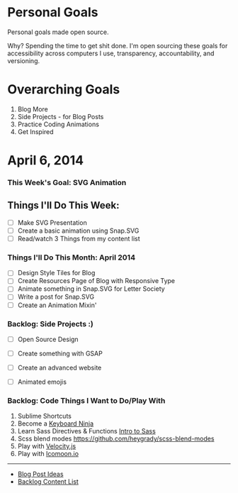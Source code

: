 Personal Goals
==============

Personal goals made open source.

Why? Spending the time to get shit done. I'm open sourcing these goals for accessibility across computers I use, transparency, accountability, and versioning.

# Overarching Goals
1. Blog More
2. Side Projects - for Blog Posts
3. Practice Coding Animations
4. Get Inspired

# April 6, 2014

### This Week's Goal: SVG Animation

## Things I'll Do This Week:
- [ ] Make SVG Presentation
- [ ] Create a basic animation using Snap.SVG
- [ ] Read/watch 3 Things from my content list

### Things I'll Do This Month: April 2014
- [ ] Design Style Tiles for Blog
- [ ] Create Resources Page of Blog with Responsive Type
- [ ] Animate something in Snap.SVG for Letter Society
- [ ] Write a post for Snap.SVG
- [ ] Create an Animation Mixin'

### Backlog: Side Projects :)
- [ ] Open Source Design
- [ ] Create something with GSAP 
- [ ] Create an advanced website
- [ ] Animated emojis


### Backlog: Code Things I Want to Do/Play With
1. Sublime Shortcuts
2. Become a [Keyboard Ninja](http://una.github.io/keyboard-ninja-slides/#/)
3. Learn Sass Directives & Functions [Intro to Sass](http://una.github.io/slides-intro-to-sass/)
4. Scss blend modes https://github.com/heygrady/scss-blend-modes
5. Play with [Velocity.js](http://www.smashingmagazine.com/2014/06/18/faster-ui-animations-with-velocity-js/)
6. Play with [Icomoon.io](www.icomoon.io)



---

- [Blog Post Ideas](https://github.com/ryanbrownhill/personal-goals/blob/master/blog-posts/blog-ideas.md)
- [Backlog Content List](https://github.com/ryanbrownhill/personal-goals/tree/master/content-list)

